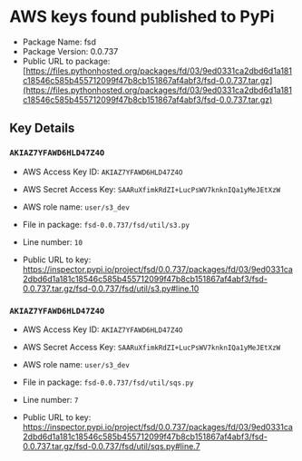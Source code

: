# AWS keys found published to PyPi

* Package Name: fsd
* Package Version: 0.0.737
* Public URL to package: [https://files.pythonhosted.org/packages/fd/03/9ed0331ca2dbd6d1a181c18546c585b455712099f47b8cb151867af4abf3/fsd-0.0.737.tar.gz](https://files.pythonhosted.org/packages/fd/03/9ed0331ca2dbd6d1a181c18546c585b455712099f47b8cb151867af4abf3/fsd-0.0.737.tar.gz)

## Key Details

### `AKIAZ7YFAWD6HLD47Z4O`

* AWS Access Key ID: `AKIAZ7YFAWD6HLD47Z4O`
* AWS Secret Access Key: `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` 
* AWS role name: `user/s3_dev`
* File in package: `fsd-0.0.737/fsd/util/s3.py`
* Line number: `10`

* Public URL to key: https://inspector.pypi.io/project/fsd/0.0.737/packages/fd/03/9ed0331ca2dbd6d1a181c18546c585b455712099f47b8cb151867af4abf3/fsd-0.0.737.tar.gz/fsd-0.0.737/fsd/util/s3.py#line.10



### `AKIAZ7YFAWD6HLD47Z4O`

* AWS Access Key ID: `AKIAZ7YFAWD6HLD47Z4O`
* AWS Secret Access Key: `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` 
* AWS role name: `user/s3_dev`
* File in package: `fsd-0.0.737/fsd/util/sqs.py`
* Line number: `7`

* Public URL to key: https://inspector.pypi.io/project/fsd/0.0.737/packages/fd/03/9ed0331ca2dbd6d1a181c18546c585b455712099f47b8cb151867af4abf3/fsd-0.0.737.tar.gz/fsd-0.0.737/fsd/util/sqs.py#line.7



